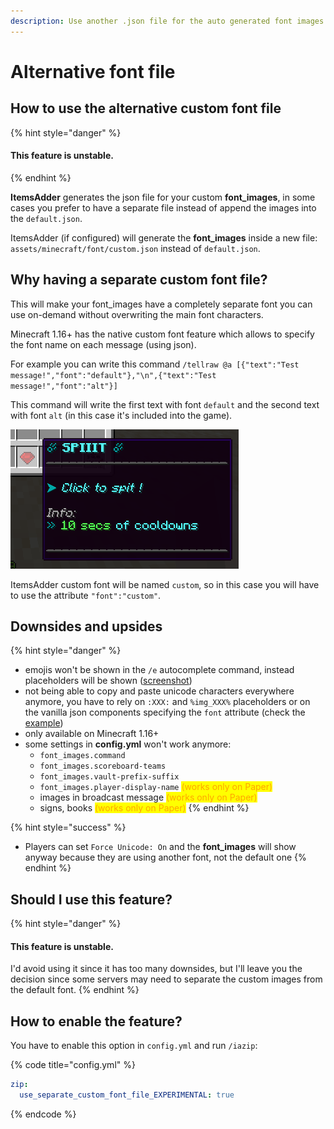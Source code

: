 ```yaml
---
description: Use another .json file for the auto generated font images
---
```


# Alternative font file

## How to use the alternative custom font file

{% hint style="danger" %}
#### This feature is unstable.
{% endhint %}

**ItemsAdder** generates the json file for your custom **font\_images**, in some cases you prefer to have a separate file instead of append the images into the `default.json`.

ItemsAdder (if configured) will generate the **font\_images** inside a new file: `assets/minecraft/font/custom.json` instead of `default.json`.

## Why having a separate custom font file?

This will make your font\_images have a completely separate font you can use on-demand without overwriting the main font characters.

Minecraft 1.16+ has the native custom font feature which allows to specify the font name on each message (using json).

For example you can write this command `/tellraw @a [{"text":"Test message!","font":"default"},"\n",{"text":"Test message!","font":"alt"}]`

This command will write the first text with font `default` and the second text with font `alt` (in this case it's included into the game).

![](<../../.gitbook/assets/immagine (153).png>)

ItemsAdder custom font will be named `custom`, so in this case you will have to use the attribute `"font":"custom"`.

## Downsides and upsides

{% hint style="danger" %}
* emojis won't be shown in the `/e` autocomplete command, instead placeholders will be shown ([screenshot](https://i.imgur.com/Im9AXae.png))
* not being able to copy and paste unicode characters everywhere anymore, you have to rely on `:XXX:` and `%img_XXX%` placeholders or on the vanilla json components specifying the `font` attribute (check the [example](alternative-font-file.md#why-having-a-separate-custom-font-file))
* only available on Minecraft 1.16+
* some settings in **config.yml** won't work anymore:
  * `font_images.command`
  * `font_images.scoreboard-teams`
  * `font_images.vault-prefix-suffix`
  * `font_images.player-display-name` <mark style="color:orange;">(works only on Paper)</mark>
  * images in broadcast message <mark style="color:orange;">(works only on Paper)</mark>
  * signs, books <mark style="color:orange;">(works only on Paper)</mark>
{% endhint %}

{% hint style="success" %}
* Players can set `Force Unicode: On` and the **font\_images** will show anyway because they are using another font, not the default one
{% endhint %}

## Should I use this feature?

{% hint style="danger" %}
#### This feature is unstable.

I'd avoid using it since it has too many downsides, but I'll leave you the decision since some servers may need to separate the custom images from the default font.
{% endhint %}

## How to enable the feature?

You have to enable this option in `config.yml` and run `/iazip`:

{% code title="config.yml" %}
```yaml
zip:
  use_separate_custom_font_file_EXPERIMENTAL: true
```
{% endcode %}

##
